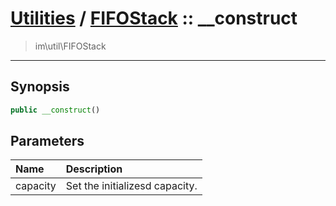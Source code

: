# [Utilities](util.md) / [FIFOStack](util-FIFOStack.md) :: __construct
 > im\util\FIFOStack
____

## Synopsis
```php
public __construct()
```

## Parameters
| Name | Description |
| :--- | :---------- |
| capacity | Set the initializesd capacity. |

